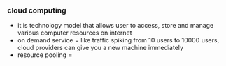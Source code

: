 ### cloud computing

- it is technology model that allows user to access, store and manage various computer resources on internet
- on demand service = like traffic spiking from 10 users to 10000 users, cloud providers can give you a new machine immediately
- resource pooling = 